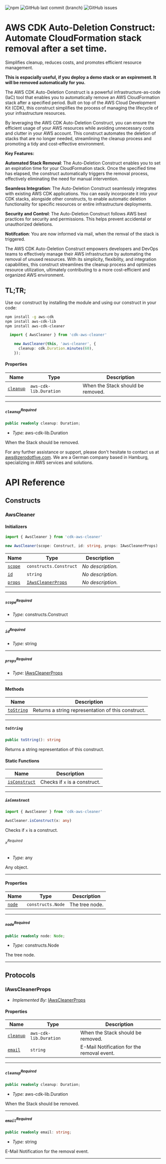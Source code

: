 ![npm](https://img.shields.io/npm/dw/cdk-aws-cleaner) ![GitHub last commit (branch)](https://img.shields.io/github/last-commit/ZDF-OSS/cdk-aws-cleaner/main) ![GitHub issues](https://img.shields.io/github/issues/ZDF-OSS/cdk-aws-cleaner)

# AWS CDK Auto-Deletion Construct: Automate CloudFormation stack removal after a set time.

Simplifies cleanup, reduces costs, and promotes efficient resource management.

**This is espacially useful, if you deploy a demo stack or an expirement. It will be removed automatically for you.**

The AWS CDK Auto-Deletion Construct is a powerful infrastructure-as-code (IaC) tool that enables you to automatically remove an AWS CloudFormation stack after a specified period. Built on top of the AWS Cloud Development Kit (CDK), this construct simplifies the process of managing the lifecycle of your infrastructure resources.

By leveraging the AWS CDK Auto-Deletion Construct, you can ensure the efficient usage of your AWS resources while avoiding unnecessary costs and clutter in your AWS account. This construct automates the deletion of stacks that are no longer needed, streamlining the cleanup process and promoting a tidy and cost-effective environment.

**Key Features:**

**Automated Stack Removal**: The Auto-Deletion Construct enables you to set an expiration time for your CloudFormation stack. Once the specified time has elapsed, the construct automatically triggers the removal process, effectively eliminating the need for manual intervention.

**Seamless Integration**: The Auto-Deletion Construct seamlessly integrates with existing AWS CDK applications. You can easily incorporate it into your CDK stacks, alongside other constructs, to enable automatic deletion functionality for specific resources or entire infrastructure deployments.

**Security and Control**: The Auto-Deletion Construct follows AWS best practices for security and permissions. This helps prevent accidental or unauthorized deletions.

**Notifcation**: You are now informed via mail, when the remval of the stack is triggered.

The AWS CDK Auto-Deletion Construct empowers developers and DevOps teams to effectively manage their AWS infrastructure by automating the removal of unused resources. With its simplicity, flexibility, and integration capabilities, this construct streamlines the cleanup process and optimizes resource utilization, ultimately contributing to a more cost-efficient and organized AWS environment.

## TL;TR;

Use our construct by installing the module and using our construct in your code:

```sh
npm install -g aws-cdk
npm install aws-cdk-lib
npm install aws-cdk-cleaner
```

```ts
  import { AwsCleaner } from 'cdk-aws-cleaner'
```

```ts
    new AwsCleaner(this, 'aws-cleaner', {
      cleanup: cdk.Duration.minutes(60),
    });

```

#### Properties <a name="Properties" id="Properties"></a>

| **Name**                                                                              | **Type**                          | **Description**                   |
| ------------------------------------------------------------------------------------- | --------------------------------- | --------------------------------- |
| <code><a href="#cdk-aws-cleaner.IAwsCleanerProps.property.cleanup">cleanup</a></code> | <code>aws-cdk-lib.Duration</code> | When the Stack should be removed. |

---

##### `cleanup`<sup>Required</sup> <a name="cleanup" id="cdk-aws-cleaner.IAwsCleanerProps.property.cleanup"></a>

```typescript
public readonly cleanup: Duration;
```

- *Type:* aws-cdk-lib.Duration

When the Stack should be removed.

For any further assistance or support, please don't hesitate to contact us at aws@zerodotfive.com. We are a German company based in Hamburg, specializing in AWS services and solutions.
# API Reference <a name="API Reference" id="api-reference"></a>

## Constructs <a name="Constructs" id="Constructs"></a>

### AwsCleaner <a name="AwsCleaner" id="cdk-aws-cleaner.AwsCleaner"></a>

#### Initializers <a name="Initializers" id="cdk-aws-cleaner.AwsCleaner.Initializer"></a>

```typescript
import { AwsCleaner } from 'cdk-aws-cleaner'

new AwsCleaner(scope: Construct, id: string, props: IAwsCleanerProps)
```

| **Name**                                                                                 | **Type**                                                                      | **Description**   |
| ---------------------------------------------------------------------------------------- | ----------------------------------------------------------------------------- | ----------------- |
| <code><a href="#cdk-aws-cleaner.AwsCleaner.Initializer.parameter.scope">scope</a></code> | <code>constructs.Construct</code>                                             | *No description.* |
| <code><a href="#cdk-aws-cleaner.AwsCleaner.Initializer.parameter.id">id</a></code>       | <code>string</code>                                                           | *No description.* |
| <code><a href="#cdk-aws-cleaner.AwsCleaner.Initializer.parameter.props">props</a></code> | <code><a href="#cdk-aws-cleaner.IAwsCleanerProps">IAwsCleanerProps</a></code> | *No description.* |

---

##### `scope`<sup>Required</sup> <a name="scope" id="cdk-aws-cleaner.AwsCleaner.Initializer.parameter.scope"></a>

- *Type:* constructs.Construct

---

##### `id`<sup>Required</sup> <a name="id" id="cdk-aws-cleaner.AwsCleaner.Initializer.parameter.id"></a>

- *Type:* string

---

##### `props`<sup>Required</sup> <a name="props" id="cdk-aws-cleaner.AwsCleaner.Initializer.parameter.props"></a>

- *Type:* <a href="#cdk-aws-cleaner.IAwsCleanerProps">IAwsCleanerProps</a>

---

#### Methods <a name="Methods" id="Methods"></a>

| **Name**                                                                 | **Description**                                    |
| ------------------------------------------------------------------------ | -------------------------------------------------- |
| <code><a href="#cdk-aws-cleaner.AwsCleaner.toString">toString</a></code> | Returns a string representation of this construct. |

---

##### `toString` <a name="toString" id="cdk-aws-cleaner.AwsCleaner.toString"></a>

```typescript
public toString(): string
```

Returns a string representation of this construct.

#### Static Functions <a name="Static Functions" id="Static Functions"></a>

| **Name**                                                                       | **Description**               |
| ------------------------------------------------------------------------------ | ----------------------------- |
| <code><a href="#cdk-aws-cleaner.AwsCleaner.isConstruct">isConstruct</a></code> | Checks if `x` is a construct. |

---

##### ~~`isConstruct`~~ <a name="isConstruct" id="cdk-aws-cleaner.AwsCleaner.isConstruct"></a>

```typescript
import { AwsCleaner } from 'cdk-aws-cleaner'

AwsCleaner.isConstruct(x: any)
```

Checks if `x` is a construct.

###### `x`<sup>Required</sup> <a name="x" id="cdk-aws-cleaner.AwsCleaner.isConstruct.parameter.x"></a>

- *Type:* any

Any object.

---

#### Properties <a name="Properties" id="Properties"></a>

| **Name**                                                                  | **Type**                     | **Description** |
| ------------------------------------------------------------------------- | ---------------------------- | --------------- |
| <code><a href="#cdk-aws-cleaner.AwsCleaner.property.node">node</a></code> | <code>constructs.Node</code> | The tree node.  |

---

##### `node`<sup>Required</sup> <a name="node" id="cdk-aws-cleaner.AwsCleaner.property.node"></a>

```typescript
public readonly node: Node;
```

- *Type:* constructs.Node

The tree node.

---




## Protocols <a name="Protocols" id="Protocols"></a>

### IAwsCleanerProps <a name="IAwsCleanerProps" id="cdk-aws-cleaner.IAwsCleanerProps"></a>

- *Implemented By:* <a href="#cdk-aws-cleaner.IAwsCleanerProps">IAwsCleanerProps</a>


#### Properties <a name="Properties" id="Properties"></a>

| **Name**                                                                              | **Type**                          | **Description**                            |
| ------------------------------------------------------------------------------------- | --------------------------------- | ------------------------------------------ |
| <code><a href="#cdk-aws-cleaner.IAwsCleanerProps.property.cleanup">cleanup</a></code> | <code>aws-cdk-lib.Duration</code> | When the Stack should be removed.          |
| <code><a href="#cdk-aws-cleaner.IAwsCleanerProps.property.email">email</a></code>     | <code>string</code>               | E-Mail Notification for the removal event. |

---

##### `cleanup`<sup>Required</sup> <a name="cleanup" id="cdk-aws-cleaner.IAwsCleanerProps.property.cleanup"></a>

```typescript
public readonly cleanup: Duration;
```

- *Type:* aws-cdk-lib.Duration

When the Stack should be removed.

---

##### `email`<sup>Required</sup> <a name="email" id="cdk-aws-cleaner.IAwsCleanerProps.property.email"></a>

```typescript
public readonly email: string;
```

- *Type:* string

E-Mail Notification for the removal event.

---

